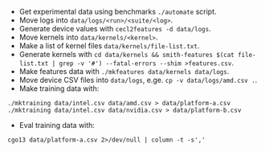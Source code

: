 * Get experimental data using benchmarks `./automate` script.
* Move logs into `data/logs/<run>/<suite/<log>`.
* Generate device values with `cecl2features -d data/logs`.
* Move kernels into `data/kernels/<kernel>`.
* Make a list of kernel files `data/kernels/file-list.txt`.
* Generate kernels with `cd data/kernels && smith-features $(cat
  file-list.txt | grep -v '#') --fatal-errors --shim >features.csv`.
* Make features data with `./mkfeatures data/kernels data/logs`.
* Move device CSV files into `data/logs`, e.ge. `cp -v data/logs/amd.csv .`.
* Make training data with:

```
./mktraining data/intel.csv data/amd.csv > data/platform-a.csv
./mktraining data/intel.csv data/nvidia.csv > data/platform-b.csv
```

* Eval training data with:

```
cgo13 data/platform-a.csv 2>/dev/null | column -t -s','
```
